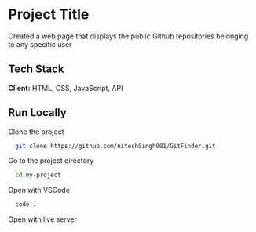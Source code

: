 # Project Title

Created a web page that displays the public Github repositories belonging to any specific user

## Tech Stack

**Client:** HTML, CSS, JavaScript, API

## Run Locally

Clone the project

```bash
  git clone https://github.com/niteshSingh001/GitFinder.git
```

Go to the project directory

```bash
  cd my-project
```

Open with VSCode

```bash
  code .
```

Open with live server
